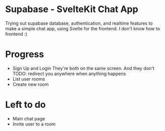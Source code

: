 # Supabase - SvelteKit Chat App
Trying out supabase database, authentication, and realtime features to make a simple chat app, using Svelte for the frontend.
I don't know how to frontend :)

# Progress
- Sign Up and Login
They're both on the same screen. And they don't TODO: redirect you anywhere when anything happens
- List user rooms
- Create new room
# Left to do
- Main chat page
- Invite user to a room
